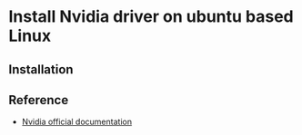# Install Nvidia driver on ubuntu based Linux

## Installation


## Reference

- [Nvidia official documentation]()
